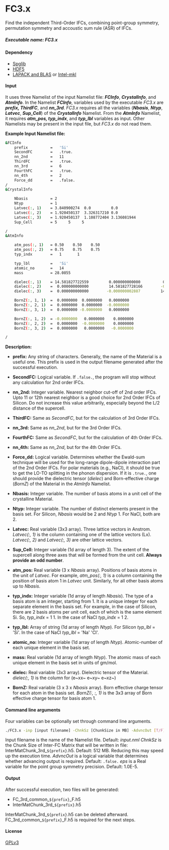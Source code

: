 # FC3.x
Find the independent Third-Order IFCs, combining point-group symmetry, permutation symmetry and accoustic sum rule (ASR) of IFCs.

##### Executable name: _FC3.x_

#### Dependency
- [Spglib](https://spglib.github.io/spglib/)
- [HDF5](https://www.hdfgroup.org/solutions/hdf5/)
- [LAPACK and BLAS](https://netlib.org/lapack/lug/node11.html) or [Intel-mkl](https://www.intel.com/content/www/us/en/developer/tools/oneapi/overview.html#gs.mgzhln)

#### Input
It uses three Namelist of the input Namelist file: **_FCInfo_**, **_CrystalInfo_**, and **_AtmInfo_**.
In the Namelist **_FCInfo_**, variables used by the executable _FC3.x_ are **_prefix, ThirdFC_**, and **_nn_3rd_**. 
_FC3.x_ requires all the variables (**_Nbasis_**, **_Ntyp_**, **_Latvec_**, **_Sup_Cell_**) of the **_CrystalInfo_** Namelist.
From the **_AtmInfo_** Namelist, it requires **_atm_pos, typ_indx_**, and **_typ_lbl_** variables as input.
Other Namelists may be present in the input file, but _FC3.x_ do not read them.

**Example Input Namelist file:**
```sh
&FCInfo
    prefix          =   'Si'
    SecondFC        =   .true.
    nn_2nd          =   11
    ThirdFC         =   .true.
    nn_3rd          =   6
    FourthFC        =   .true.
    nn_4th          =   2
    Force_dd        =   .false.
/
&CrystalInfo

    Nbasis          = 2
    Ntyp            = 1
    Latvec(:, 1)    = 3.840900274  0.0         0.0
    Latvec(:, 2)    = 1.920450137  3.326317210 0.0
    Latvec(:, 3)    = 1.920450137  1.108772404 3.136081944
    Sup_Cell        = 5     5     5

/
&AtmInfo

    atm_pos(:, 1)   = 0.50    0.50    0.50
    atm_pos(:, 2)   = 0.75    0.75    0.75
    typ_indx        =   1       1

    typ_lbl         =   'Si'
    atomic_no       =   14
    mass            = 28.0855

    dielec(:, 1)    = 14.581827722559         0.000000000000          0.000000000000
    dielec(:, 2)    =  0.000000000000         14.581827728166        -0.000000002887
    dielec(:, 3)    =  0.000000000000        -0.000000002887         14.581829202410

    BornZ(:, 1, 1)  =  0.0000000  0.0000000   0.0000000
    BornZ(:, 2, 1)  =  0.0000000  0.0000000  -0.0000000
    BornZ(:, 3, 1)  =  0.0000000 -0.0000000   0.0000000

    BornZ(:, 1, 2)  = -0.0000000   0.0000000    0.0000000
    BornZ(:, 2, 2)  =  0.0000000  -0.0000000    0.0000000
    BornZ(:, 3, 2)  =  0.0000000   0.0000000   -0.0000000

/
```
**Description:**
- **prefix:** Any string of characters. Generally, the name of the Material is a useful one.   This prefix is used in the output filename generated after the successful execution.  
- **SecondFC:** Logical variable. If `.false.`, the program will stop without any calculation for 2nd order IFCs.  
- **nn_2nd:** Integer variable. Nearest neighbor cut-off of 2nd order IFCs. Upto 11 or 12th nearest neighbor is a good choice for 2nd Order IFCs of Silicon. Do not increase this value arbitrarily, especially beyond the L/2 distance of the supercell. 
- **ThirdFC:** Same as _SecondFC_, but for the calculation of 3rd Order IFCs.
- **nn_3rd:** Same as _nn_2nd_, but for the 3rd Order IFCs.
- **FourthFC:** Same as _SecondFC_, but for the calculation of 4th Order IFCs.
- **nn_4th:** Same as _nn_2nd_, but for the 4th Order IFCs.
- **Force_dd:** Logical variable. Determines whether the Ewald-sum technique will be used for the long-range dipole-dipole interaction part of the 2nd Order IFCs. For polar materials (e.g., NaCl), it should be true to get the LO-TO splitting in the phonon dispersion. If it is `.true.`, one should provide the dielectric tensor (_dielec_) and Born-effective charge (_BornZ_) of the Material in the _AtmInfo_ Namelist.

- **Nbasis:** Integer variable. The number of basis atoms in a unit cell of the crystalline Material.
- **Ntyp:** Integer variable. The number of distinct elements present in the basis set. For Silicon, _Nbasis_ would be 2 and _Ntyp_ 1. For NaCl, both are 2.
- **Latvec:** Real variable (3x3 array). Three lattice vectors in Anstrom. _Latvec(:, 1)_ is the column containing one of the lattice vectors (Lx). _Latvec(:, 2)_ and _Latvec(:, 3)_ are other lattice vectors. 
- **Sup_Cell:** Integer variable (1d array of length 3). The extent of the supercell along three axes that will be formed from the unit cell. **Always provide an odd number**. 

- **atm_pos:** Real variable (3 x _Nbasis_ array). Positions of basis atoms in the unit of _Latvec_. For example, _atm_pos(:, 1)_ is a column containing the position of basis atom 1 in _Latvec_ unit. Similarly, for all other basis atoms up to _Nbasis_.
- **typ_indx:** Integer variable (1d array of length _Nbasis_). The type of a basis atom is an integer, starting from 1. It is a unique integer for each separate element in the basis set. For example, in the case of Silicon, there are 2 basis atoms per unit cell, each of which is the same element Si. So, _typ_indx_ = 1   1. In the case of NaCl _typ_indx_ = 1   2. 
- **typ_lbl:** Array of string (1d array of length _Ntyp_). For Silicon _typ_lbl_ = 'Si'. In the case of NaCl _typ_lbl_ = 'Na'  'Cl'.
- **atomic_no:** Integer variable (1d array of length _Ntyp_). Atomic-number of each unique element in the basis set.
- **mass:** Real variable (1d array of length _Ntyp_). The atomic mass of each unique element in the basis set in units of gm/mol.
- **dielec:** Real variable (3x3 array). Dielectric tensor of the Material. _dielec(:, 1)_ is the column for (e~xx~ e~xy~ e~xz~)
- **BornZ:** Real variable (3 x 3 x _Nbasis_ array). Born effective charge tensor for each atom in the basis set. _BornZ(:, :, 1)_ is the 3x3 array of Born effective charge tensor for basis atom 1. 

#### Command line arguments
Four variables can be optionally set through command line arguments. 
```sh
./FC3.x -inp [input filename] -ChnkSz [ChunkSize in MB] -AdvncOut [T/F] -eps [REAL]
```
Input filename is the name of the Namelist file. Default: _input.nml_
_ChnkSz_ is the Chunk Size of Inter-FC Matrix that will be written in file: InterMatChunk_3rd_`${prefix}`.h5. Default: 512 MB. Reducing this may speed up the execution time. 
_AdvncOut_ is a logical variable that determines whether advancing output is required. Default: `.false.`
_eps_ is a Real variable for the point group symmetry precision. Default:  1.0E-5. 

#### Output
After successful execution, two files will be generated: 
- FC_3rd_common_`${prefix}`_F.h5
- InterMatChunk_3rd_`${prefix}`.h5

InterMatChunk_3rd_`${prefix}`.h5 can be deleted afterward. FC_3rd_common_`${prefix}`_F.h5 is required for the next steps. 

#### License

[GPLv3](https://www.gnu.org/licenses/gpl-3.0.en.html)
